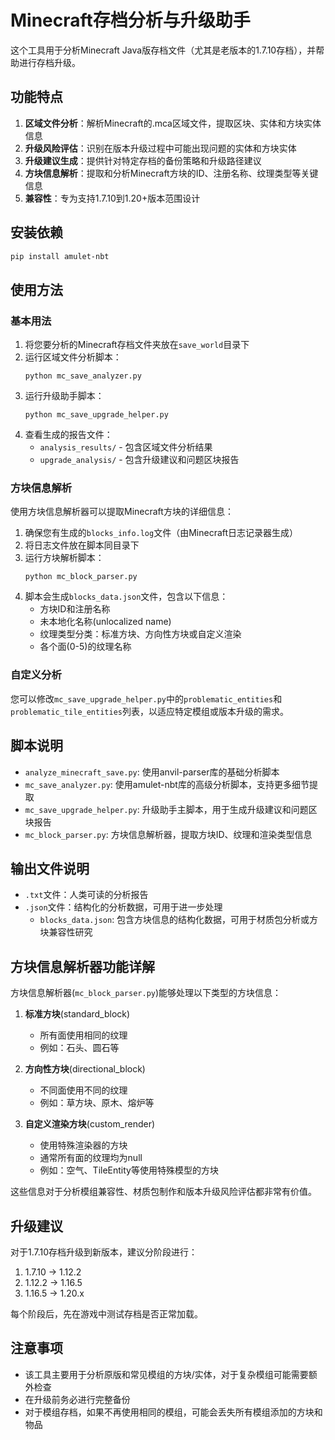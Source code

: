 # Minecraft存档分析与升级助手

这个工具用于分析Minecraft Java版存档文件（尤其是老版本的1.7.10存档），并帮助进行存档升级。

## 功能特点

1. **区域文件分析**：解析Minecraft的.mca区域文件，提取区块、实体和方块实体信息
2. **升级风险评估**：识别在版本升级过程中可能出现问题的实体和方块实体
3. **升级建议生成**：提供针对特定存档的备份策略和升级路径建议
4. **方块信息解析**：提取和分析Minecraft方块的ID、注册名称、纹理类型等关键信息
5. **兼容性**：专为支持1.7.10到1.20+版本范围设计

## 安装依赖

```bash
pip install amulet-nbt
```

## 使用方法

### 基本用法

1. 将您要分析的Minecraft存档文件夹放在`save_world`目录下
2. 运行区域文件分析脚本：
   ```
   python mc_save_analyzer.py
   ```
3. 运行升级助手脚本：
   ```
   python mc_save_upgrade_helper.py
   ```
4. 查看生成的报告文件：
   - `analysis_results/` - 包含区域文件分析结果
   - `upgrade_analysis/` - 包含升级建议和问题区块报告

### 方块信息解析

使用方块信息解析器可以提取Minecraft方块的详细信息：

1. 确保您有生成的`blocks_info.log`文件（由Minecraft日志记录器生成）
2. 将日志文件放在脚本同目录下
3. 运行方块解析脚本：
   ```
   python mc_block_parser.py
   ```
4. 脚本会生成`blocks_data.json`文件，包含以下信息：
   - 方块ID和注册名称
   - 未本地化名称(unlocalized name)
   - 纹理类型分类：标准方块、方向性方块或自定义渲染
   - 各个面(0-5)的纹理名称

### 自定义分析

您可以修改`mc_save_upgrade_helper.py`中的`problematic_entities`和`problematic_tile_entities`列表，以适应特定模组或版本升级的需求。

## 脚本说明

- `analyze_minecraft_save.py`: 使用anvil-parser库的基础分析脚本
- `mc_save_analyzer.py`: 使用amulet-nbt库的高级分析脚本，支持更多细节提取
- `mc_save_upgrade_helper.py`: 升级助手主脚本，用于生成升级建议和问题区块报告
- `mc_block_parser.py`: 方块信息解析器，提取方块ID、纹理和渲染类型信息

## 输出文件说明

- `.txt`文件：人类可读的分析报告
- `.json`文件：结构化的分析数据，可用于进一步处理
  - `blocks_data.json`: 包含方块信息的结构化数据，可用于材质包分析或方块兼容性研究

## 方块信息解析器功能详解

方块信息解析器(`mc_block_parser.py`)能够处理以下类型的方块信息：

1. **标准方块**(standard_block)
   - 所有面使用相同的纹理
   - 例如：石头、圆石等

2. **方向性方块**(directional_block)
   - 不同面使用不同的纹理
   - 例如：草方块、原木、熔炉等

3. **自定义渲染方块**(custom_render)
   - 使用特殊渲染器的方块
   - 通常所有面的纹理均为null
   - 例如：空气、TileEntity等使用特殊模型的方块

这些信息对于分析模组兼容性、材质包制作和版本升级风险评估都非常有价值。

## 升级建议

对于1.7.10存档升级到新版本，建议分阶段进行：

1. 1.7.10 → 1.12.2
2. 1.12.2 → 1.16.5
3. 1.16.5 → 1.20.x

每个阶段后，先在游戏中测试存档是否正常加载。

## 注意事项

- 该工具主要用于分析原版和常见模组的方块/实体，对于复杂模组可能需要额外检查
- 在升级前务必进行完整备份
- 对于模组存档，如果不再使用相同的模组，可能会丢失所有模组添加的方块和物品 